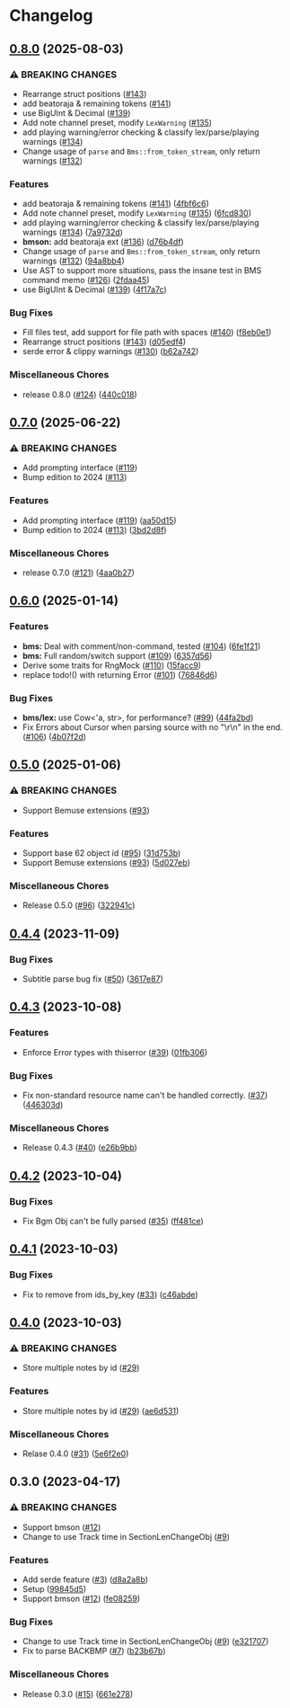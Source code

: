 # Changelog

## [0.8.0](https://github.com/MikuroXina/bms-rs/compare/v0.7.0...v0.8.0) (2025-08-03)


### ⚠ BREAKING CHANGES

* Rearrange struct positions ([#143](https://github.com/MikuroXina/bms-rs/issues/143))
* add beatoraja & remaining tokens ([#141](https://github.com/MikuroXina/bms-rs/issues/141))
* use BigUInt & Decimal ([#139](https://github.com/MikuroXina/bms-rs/issues/139))
* Add note channel preset, modify `LexWarning` ([#135](https://github.com/MikuroXina/bms-rs/issues/135))
* add playing warning/error checking & classify lex/parse/playing warnings ([#134](https://github.com/MikuroXina/bms-rs/issues/134))
* Change usage of `parse` and `Bms::from_token_stream`, only return warnings ([#132](https://github.com/MikuroXina/bms-rs/issues/132))

### Features

* add beatoraja & remaining tokens ([#141](https://github.com/MikuroXina/bms-rs/issues/141)) ([4fbf6c6](https://github.com/MikuroXina/bms-rs/commit/4fbf6c6d7d79d33e06cd86f124d3ef9642970975))
* Add note channel preset, modify `LexWarning` ([#135](https://github.com/MikuroXina/bms-rs/issues/135)) ([6fcd830](https://github.com/MikuroXina/bms-rs/commit/6fcd8301de65407391e1cff66da069c64020701f))
* add playing warning/error checking & classify lex/parse/playing warnings ([#134](https://github.com/MikuroXina/bms-rs/issues/134)) ([7a9732d](https://github.com/MikuroXina/bms-rs/commit/7a9732d4702038d0c0b708e99dbe7f4593de41a6))
* **bmson:** add beatoraja ext ([#136](https://github.com/MikuroXina/bms-rs/issues/136)) ([d76b4df](https://github.com/MikuroXina/bms-rs/commit/d76b4dfaec954c54320ae127396927ade56056e9))
* Change usage of `parse` and `Bms::from_token_stream`, only return warnings ([#132](https://github.com/MikuroXina/bms-rs/issues/132)) ([94a8bb4](https://github.com/MikuroXina/bms-rs/commit/94a8bb4f87226a81313e8ca7e3272e651cdb3768))
* Use AST to support more situations, pass the insane test in BMS command memo ([#126](https://github.com/MikuroXina/bms-rs/issues/126)) ([2fdaa45](https://github.com/MikuroXina/bms-rs/commit/2fdaa452537750b41a6415b9c22d5ada2d16aafe))
* use BigUInt & Decimal ([#139](https://github.com/MikuroXina/bms-rs/issues/139)) ([4f17a7c](https://github.com/MikuroXina/bms-rs/commit/4f17a7c319ee17183ccf7f7eeb5d918c1feddeeb))


### Bug Fixes

* Fill files test, add support for file path with spaces ([#140](https://github.com/MikuroXina/bms-rs/issues/140)) ([f8eb0e1](https://github.com/MikuroXina/bms-rs/commit/f8eb0e18a66af0f0a8771b0d5693c045e68e2235))
* Rearrange struct positions ([#143](https://github.com/MikuroXina/bms-rs/issues/143)) ([d05edf4](https://github.com/MikuroXina/bms-rs/commit/d05edf471d9f92d500132618e19f1ff464e031ad))
* serde error & clippy warnings ([#130](https://github.com/MikuroXina/bms-rs/issues/130)) ([b62a742](https://github.com/MikuroXina/bms-rs/commit/b62a742954cf10dfbd76938647186a1042aee934))


### Miscellaneous Chores

* release 0.8.0 ([#124](https://github.com/MikuroXina/bms-rs/issues/124)) ([440c018](https://github.com/MikuroXina/bms-rs/commit/440c018e1465ec5833234d2e76f2890fa2682795))

## [0.7.0](https://github.com/MikuroXina/bms-rs/compare/v0.6.0...v0.7.0) (2025-06-22)


### ⚠ BREAKING CHANGES

* Add prompting interface ([#119](https://github.com/MikuroXina/bms-rs/issues/119))
* Bump edition to 2024 ([#113](https://github.com/MikuroXina/bms-rs/issues/113))

### Features

* Add prompting interface ([#119](https://github.com/MikuroXina/bms-rs/issues/119)) ([aa50d15](https://github.com/MikuroXina/bms-rs/commit/aa50d154ac8610c056830f882d62d4e37f513f86))
* Bump edition to 2024 ([#113](https://github.com/MikuroXina/bms-rs/issues/113)) ([3bd2d8f](https://github.com/MikuroXina/bms-rs/commit/3bd2d8f9dfcad2563151bf7e934c3a4ebd5256d2))


### Miscellaneous Chores

* release 0.7.0 ([#121](https://github.com/MikuroXina/bms-rs/issues/121)) ([4aa0b27](https://github.com/MikuroXina/bms-rs/commit/4aa0b2767281c56241d8691a8efe7355a0758b50))

## [0.6.0](https://github.com/MikuroXina/bms-rs/compare/v0.5.0...v0.6.0) (2025-01-14)


### Features

* **bms:** Deal with comment/non-command, tested ([#104](https://github.com/MikuroXina/bms-rs/issues/104)) ([6fe1f21](https://github.com/MikuroXina/bms-rs/commit/6fe1f21ba15592a5bc4746f5dbfd1d9cbcc11301))
* **bms:** Full random/switch support ([#109](https://github.com/MikuroXina/bms-rs/issues/109)) ([6357d56](https://github.com/MikuroXina/bms-rs/commit/6357d56ac1f40e5340bcd4be2d400595ecc15bc1))
* Derive some traits for RngMock ([#110](https://github.com/MikuroXina/bms-rs/issues/110)) ([15facc9](https://github.com/MikuroXina/bms-rs/commit/15facc995135619481caf0faf64cb6498385fa03))
* replace todo!() with returning Error ([#101](https://github.com/MikuroXina/bms-rs/issues/101)) ([76846d6](https://github.com/MikuroXina/bms-rs/commit/76846d68e25fb44d4fcdfdb1dd9e8863127f0c03))


### Bug Fixes

* **bms/lex:** use Cow&lt;'a, str&gt;, for performance? ([#99](https://github.com/MikuroXina/bms-rs/issues/99)) ([44fa2bd](https://github.com/MikuroXina/bms-rs/commit/44fa2bd08451bc9dd2ad38c0617d930f28dd341b))
* Fix Errors about Cursor when parsing source with no "\r\n" in the end. ([#106](https://github.com/MikuroXina/bms-rs/issues/106)) ([4b07f2d](https://github.com/MikuroXina/bms-rs/commit/4b07f2dae42676c7625de12cf84965a7b44ef1db))

## [0.5.0](https://github.com/MikuroXina/bms-rs/compare/v0.4.4...v0.5.0) (2025-01-06)


### ⚠ BREAKING CHANGES

* Support Bemuse extensions ([#93](https://github.com/MikuroXina/bms-rs/issues/93))

### Features

* Support base 62 object id ([#95](https://github.com/MikuroXina/bms-rs/issues/95)) ([31d753b](https://github.com/MikuroXina/bms-rs/commit/31d753b944a8ea5f1a97f854880f8c1a2f41ebbf))
* Support Bemuse extensions ([#93](https://github.com/MikuroXina/bms-rs/issues/93)) ([5d027eb](https://github.com/MikuroXina/bms-rs/commit/5d027ebd8e0274d9aab6a5c9a704bcce4d5f8aea))


### Miscellaneous Chores

* Release 0.5.0 ([#96](https://github.com/MikuroXina/bms-rs/issues/96)) ([322941c](https://github.com/MikuroXina/bms-rs/commit/322941c6ea89eb84517370df33540a953be2de90))

## [0.4.4](https://github.com/MikuroXina/bms-rs/compare/v0.4.3...v0.4.4) (2023-11-09)


### Bug Fixes

* Subtitle parse bug fix ([#50](https://github.com/MikuroXina/bms-rs/issues/50)) ([3617e87](https://github.com/MikuroXina/bms-rs/commit/3617e87efe4d86c25e5fb005856809b5911491aa))

## [0.4.3](https://github.com/MikuroXina/bms-rs/compare/v0.4.2...v0.4.3) (2023-10-08)


### Features

* Enforce Error types with thiserror ([#39](https://github.com/MikuroXina/bms-rs/issues/39)) ([01fb306](https://github.com/MikuroXina/bms-rs/commit/01fb306a8b463d99b35fc83cf83c7d1f5bf9bf35))


### Bug Fixes

* Fix non-standard resource name can't be handled correctly. ([#37](https://github.com/MikuroXina/bms-rs/issues/37)) ([446303d](https://github.com/MikuroXina/bms-rs/commit/446303d8d678a78acdc5cb4891ddee702891e2a9))


### Miscellaneous Chores

* Release 0.4.3 ([#40](https://github.com/MikuroXina/bms-rs/issues/40)) ([e26b9bb](https://github.com/MikuroXina/bms-rs/commit/e26b9bb2779de5449936e772d5f15e44b22c4c2e))

## [0.4.2](https://github.com/MikuroXina/bms-rs/compare/v0.4.1...v0.4.2) (2023-10-04)


### Bug Fixes

* Fix Bgm Obj can't be fully parsed ([#35](https://github.com/MikuroXina/bms-rs/issues/35)) ([ff481ce](https://github.com/MikuroXina/bms-rs/commit/ff481ce7a2e4efaa1018fba510871ef1a9a2e486))

## [0.4.1](https://github.com/MikuroXina/bms-rs/compare/v0.4.0...v0.4.1) (2023-10-03)


### Bug Fixes

* Fix to remove from ids_by_key ([#33](https://github.com/MikuroXina/bms-rs/issues/33)) ([c46abde](https://github.com/MikuroXina/bms-rs/commit/c46abde3a4f75d3a0148344c3ed3cc24db8ee36a))

## [0.4.0](https://github.com/MikuroXina/bms-rs/compare/v0.3.0...v0.4.0) (2023-10-03)


### ⚠ BREAKING CHANGES

* Store multiple notes by id ([#29](https://github.com/MikuroXina/bms-rs/issues/29))

### Features

* Store multiple notes by id ([#29](https://github.com/MikuroXina/bms-rs/issues/29)) ([ae6d531](https://github.com/MikuroXina/bms-rs/commit/ae6d531077a397367b282c060a3ddf7d818b26c2))


### Miscellaneous Chores

* Relase 0.4.0 ([#31](https://github.com/MikuroXina/bms-rs/issues/31)) ([5e6f2e0](https://github.com/MikuroXina/bms-rs/commit/5e6f2e075cf9e5fb859e9b5b60ee7a7ff911ce7a))

## 0.3.0 (2023-04-17)


### ⚠ BREAKING CHANGES

* Support bmson ([#12](https://github.com/MikuroXina/bms-rs/issues/12))
* Change to use Track time in SectionLenChangeObj ([#9](https://github.com/MikuroXina/bms-rs/issues/9))

### Features

* Add serde feature ([#3](https://github.com/MikuroXina/bms-rs/issues/3)) ([d8a2a8b](https://github.com/MikuroXina/bms-rs/commit/d8a2a8b540323ed23d4bb74cb1dc7dd804e01413))
* Setup ([99845d5](https://github.com/MikuroXina/bms-rs/commit/99845d5e0143781d38e1a153efd6d689c71c6c01))
* Support bmson ([#12](https://github.com/MikuroXina/bms-rs/issues/12)) ([fe08259](https://github.com/MikuroXina/bms-rs/commit/fe08259b9232ea491d1770346611bf43caed9cd9))


### Bug Fixes

* Change to use Track time in SectionLenChangeObj ([#9](https://github.com/MikuroXina/bms-rs/issues/9)) ([e321707](https://github.com/MikuroXina/bms-rs/commit/e321707dafd98a6af3c9ba4e4b196fea37452458))
* Fix to parse BACKBMP ([#7](https://github.com/MikuroXina/bms-rs/issues/7)) ([b23b67b](https://github.com/MikuroXina/bms-rs/commit/b23b67bdc98b2b8ac870247c75759e8542f76529))


### Miscellaneous Chores

* Release 0.3.0 ([#15](https://github.com/MikuroXina/bms-rs/issues/15)) ([661e278](https://github.com/MikuroXina/bms-rs/commit/661e278cc22d552ccdf70e79a9e40e391d9b32dd))
